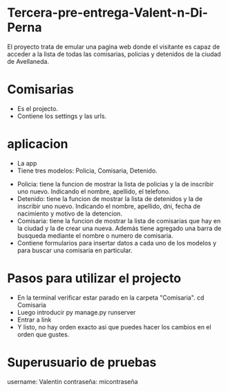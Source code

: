 # Tercera-pre-entrega-Valent-n-Di-Perna
El proyecto trata de emular una pagina web donde el visitante es capaz de acceder a la lista de todas las comisarias, policias y detenidos de la ciudad de Avellaneda.
# Comisarias
- Es el projecto.
- Contiene los settings y las urls.

# aplicacion
- La app
- Tiene tres modelos: Policia, Comisaria, Detenido.
+ Policia: tiene la funcion de mostrar la lista de policias y la de inscribir uno nuevo. Indicando el nombre, apellido, el telefono.
+ Detenido: tiene la funcion de mostrar la lista de detenidos y la de inscribir uno nuevo. Indicando el nombre, apellido, dni, fecha de nacimiento y motivo de la detencion.
+ Comisaria: tiene la funcion de mostrar la lista de comisarias que hay en la ciudad y la de crear una nueva. Además tiene agregado una barra de busqueda mediante el nombre o numero de comisaria.
+ Contiene formularios para insertar datos a cada uno de los modelos y para buscar una comisaria en particular.

# Pasos para utilizar el projecto
- En la terminal verificar estar parado en la carpeta "Comisaria". cd Comisaria
- Luego introducir py manage.py runserver
- Entrar a link
- Y listo, no hay orden exacto asi que puedes hacer los cambios en el orden que gustes. 


# Superusuario de pruebas
username: Valentin
contraseña: micontraseña
